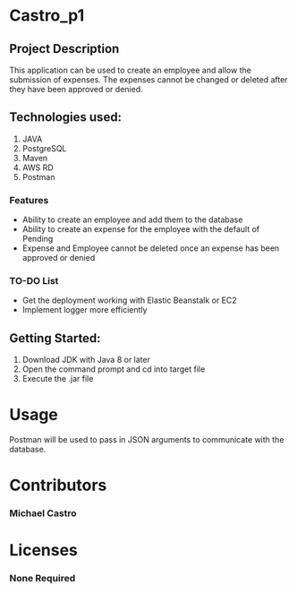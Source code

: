 # Castro_p1

## Project Description

This application can be used to create an employee and allow the submission of expenses.
The expenses cannot be changed or deleted after they have been approved or denied.

## Technologies used:

1. JAVA
2. PostgreSQL
3. Maven
4. AWS RD
5. Postman

### Features

* Ability to create an employee and add them to the database
* Ability to create an expense for the employee with the default of Pending
* Expense and Employee cannot be deleted once an expense has been approved or denied

### TO-DO List
* Get the deployment working with Elastic Beanstalk or EC2
* Implement logger more efficiently

## Getting Started:
1. Download JDK with Java 8 or later
2. Open the command prompt and cd into target file
3. Execute the .jar file

# Usage

Postman will be used to pass in JSON arguments to communicate with the database.

# Contributors

### Michael Castro

# Licenses 

### None Required